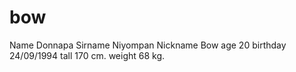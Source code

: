 # bow
Name Donnapa
Sirname Niyompan
Nickname Bow
age 20
birthday 24/09/1994
tall 170 cm.
weight  68 kg.
